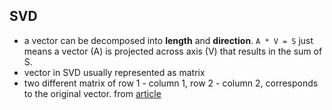 ## SVD
- a vector can be decomposed into **length** and **direction**.
  ``` A * V = S ``` 
 just means a vector (A) is projected across axis (V) that results in the sum of S.
 - vector in SVD usually represented as matrix
 - two different matrix of row 1 - column 1, row 2 - column 2,  corresponds to the original vector.
 from [article](https://towardsdatascience.com/svd-8c2f72e264f)
